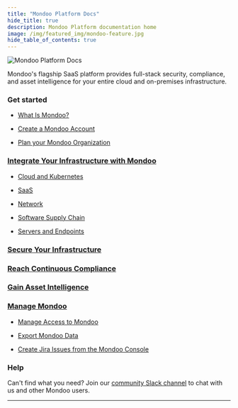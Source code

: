 ```yaml
---
title: "Mondoo Platform Docs"
hide_title: true
description: Mondoo Platform documentation home
image: /img/featured_img/mondoo-feature.jpg
hide_table_of_contents: true
---
```


![Mondoo Platform Docs](/img/platform/mondoo-logo-plat.png)

Mondoo's flagship SaaS platform provides full-stack security, compliance, and asset intelligence for your entire cloud and on-premises infrastructure.

### Get started

- [What Is Mondoo?](/platform/start/plat-what-is/)

- [Create a Mondoo Account](/platform/start/plat-start-acct/)

- [Plan your Mondoo Organization](/platform/start/organize/overview/)

### [Integrate Your Infrastructure with Mondoo](/platform/infra/overview/)

- [Cloud and Kubernetes](/platform/infra/cloud/overview/)

- [SaaS](/platform/infra/saas/overview/)

- [Network](/platform/infra/networking/overview/)

- [Software Supply Chain](/platform/infra/supply/overview/)

- [Servers and Endpoints](/platform/infra/opsys/osoverview/)

### [Secure Your Infrastructure](/platform/security/overview/)

### [Reach Continuous Compliance](/platform/compliance/overview/)

### [Gain Asset Intelligence](/platform/intel/overview/)

### [Manage Mondoo](/platform/maintain/overview/)

- [Manage Access to Mondoo](/platform/maintain/overview/)

- [Export Mondoo Data](/platform/maintain/export/overview/)

- [Create Jira Issues from the Mondoo Console](/platform/maintain/jira/)

### Help

Can't find what you need?​ Join our [community Slack channel](https://mondoo.link/slack) to chat with us and other Mondoo users.

---
